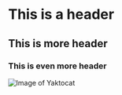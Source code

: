 # This is a header
## This is more header
### This is even more header  


![Image of Yaktocat](https://octodex.github.com/images/yaktocat.png)
